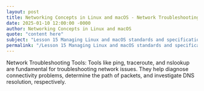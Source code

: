```yaml
---
layout: post
title: Networking Concepts in Linux and macOS - Network Troubleshooting Tools
date: 2025-01-10 12:00:00 -0000
author: Networking Concepts in Linux and macOS
quote: "content here"
subject: "Lesson 15 Managing Linux and macOS standards and specifications"
permalink: "/Lesson 15 Managing Linux and macOS standards and specifications/Networking Concepts in Linux and macOS/Networking Concepts in Linux and macOS - Network Troubleshooting Tools"
---
```


Network Troubleshooting Tools: Tools like ping, traceroute, and nslookup are fundamental for troubleshooting network issues. They help diagnose connectivity problems, determine the path of packets, and investigate DNS resolution, respectively.
